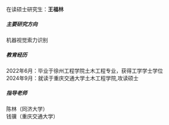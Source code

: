 在读硕士研究生：**王福林**

##### 主要研究方向  
机器视觉索力识别  

##### 教育经历  
2022年6月：毕业于徐州工程学院土木工程专业，获得工学学士学位  
2024年9月：就读于重庆交通大学土木工程学院,攻读硕士

##### 指导老师
陈林（同济大学） <br />
钱骥（重庆交通大学）
 
